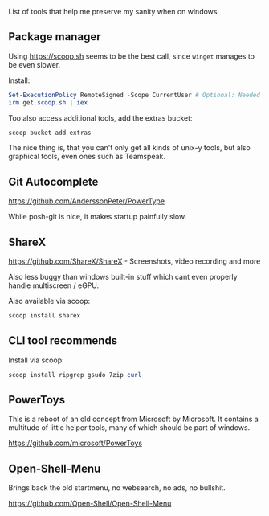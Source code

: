 
List of tools that help me preserve my sanity when on windows.

## Package manager

Using https://scoop.sh seems to be the best call, since `winget` manages to be even slower.

Install:

```powershell
Set-ExecutionPolicy RemoteSigned -Scope CurrentUser # Optional: Needed to run a remote script the first time
irm get.scoop.sh | iex
```

Too also access additional tools, add the extras bucket:

```powershell
scoop bucket add extras
```

The nice thing is, that you can't only get all kinds of unix-y tools, but also graphical tools, even ones such as Teamspeak.

## Git Autocomplete

https://github.com/AnderssonPeter/PowerType

While posh-git is nice, it makes startup painfully slow.
## ShareX

https://github.com/ShareX/ShareX - Screenshots, video recording and more

Also less buggy than windows built-in stuff which cant even properly handle multiscreen / eGPU.

Also available via scoop:

```powershell
scoop install sharex
```
## CLI tool recommends

Install via scoop:

```powershell
scoop install ripgrep gsudo 7zip curl
```

## PowerToys

This is a reboot of an old concept from Microsoft by Microsoft. It contains a multitude of little helper tools, many of which should be part of windows.

https://github.com/microsoft/PowerToys

## Open-Shell-Menu

Brings back the old startmenu, no websearch, no ads, no bullshit.

https://github.com/Open-Shell/Open-Shell-Menu
